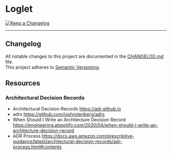 # Loglet

[![Keep a Changelog](https://img.shields.io/badge/keepachangelog-1.1.0-blue?logo=Keep%20A%20Changelog&logoColor=white&labelColor=%23E05735)
](https://keepachangelog.com/)

---

## Changelog

All notable changes to this project are documented in the [CHANGELOG.md](./CHANGELOG.md) file.  
This project adheres to [Semantic Versioning](https://semver.org/).

## Resources

### Architectural Decision Records

* Architectural Decision Records <https://adr.github.io>
* adrs <https://github.com/joshrotenberg/adrs>
* When Should I Write an Architecture Decision Record <https://engineering.atspotify.com/2020/04/when-should-i-write-an-architecture-decision-record>
* ADR Process <https://docs.aws.amazon.com/prescriptive-guidance/latest/architectural-decision-records/adr-process.html#contents>